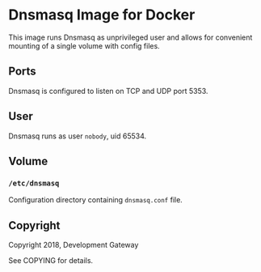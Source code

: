 # Dnsmasq Image for Docker

This image runs Dnsmasq as unprivileged user and allows for convenient mounting of a single volume
with config files.

## Ports

Dnsmasq is configured to listen on TCP and UDP port 5353.

## User

Dnsmasq runs as user `nobody`, uid 65534.

## Volume

### `/etc/dnsmasq`

Configuration directory containing `dnsmasq.conf` file.

## Copyright

Copyright 2018, Development Gateway

See COPYING for details.
